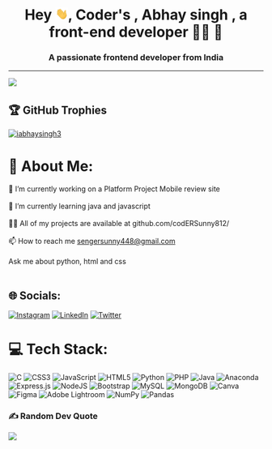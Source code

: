 # <div align="center"> Hey <img src="https://github.com/ankitwarbhe/ankitwarbhe/blob/master/Hi.gif" width="25px">, Coder's , Abhay singh , a front-end  developer 👨‍💻 🚀</div>
<h3 align="center">A passionate frontend developer from India</h3>

---
[![](https://visitcount.itsvg.in/api?id=iabhaysingh3&icon=0&color=0)](https://visitcount.itsvg.in)

## 🏆 GitHub Trophies
<p align="left"> <a href="https://github.com/ryo-ma/github-profile-trophy"><img src="https://github-profile-trophy.vercel.app/?username=iabhaysingh3" alt="iabhaysingh3" /></a> </p>


# 💫 About Me:
🔭 I’m currently working on a Platform Project Mobile review site<br><br>🌱 I’m currently learning java and javascript<br><br>👨‍💻 All of my projects are available at github.com/codERSunny812/<br><br>📫 How to reach me sengersunny448@gmail.com<br><br>Ask me about python, html and css<br><br>


## 🌐 Socials:
[![Instagram](https://img.shields.io/badge/Instagram-%23E4405F.svg?logo=Instagram&logoColor=white)](https://instagram.com/iabhaysingh3) [![LinkedIn](https://img.shields.io/badge/LinkedIn-%230077B5.svg?logo=linkedin&logoColor=white)](https://linkedin.com/in/iabhaysingh3) [![Twitter](https://img.shields.io/badge/Twitter-%231DA1F2.svg?logo=Twitter&logoColor=white)](https://twitter.com/iabhaysingh3) 

# 💻 Tech Stack:
![C](https://img.shields.io/badge/c-%2300599C.svg?style=flat&logo=c&logoColor=white) ![CSS3](https://img.shields.io/badge/css3-%231572B6.svg?style=flat&logo=css3&logoColor=white) ![JavaScript](https://img.shields.io/badge/javascript-%23323330.svg?style=flat&logo=javascript&logoColor=%23F7DF1E) ![HTML5](https://img.shields.io/badge/html5-%23E34F26.svg?style=flat&logo=html5&logoColor=white) ![Python](https://img.shields.io/badge/python-3670A0?style=flat&logo=python&logoColor=ffdd54) ![PHP](https://img.shields.io/badge/php-%23777BB4.svg?style=flat&logo=php&logoColor=white) ![Java](https://img.shields.io/badge/java-%23ED8B00.svg?style=flat&logo=java&logoColor=white) ![Anaconda](https://img.shields.io/badge/Anaconda-%2344A833.svg?style=flat&logo=anaconda&logoColor=white) ![Express.js](https://img.shields.io/badge/express.js-%23404d59.svg?style=flat&logo=express&logoColor=%2361DAFB) ![NodeJS](https://img.shields.io/badge/node.js-6DA55F?style=flat&logo=node.js&logoColor=white) ![Bootstrap](https://img.shields.io/badge/bootstrap-%23563D7C.svg?style=flat&logo=bootstrap&logoColor=white) ![MySQL](https://img.shields.io/badge/mysql-%2300f.svg?style=flat&logo=mysql&logoColor=white) ![MongoDB](https://img.shields.io/badge/MongoDB-%234ea94b.svg?style=flat&logo=mongodb&logoColor=white) ![Canva](https://img.shields.io/badge/Canva-%2300C4CC.svg?style=flat&logo=Canva&logoColor=white) 	![Figma](https://img.shields.io/badge/figma-%23F24E1E.svg?style=flat&logo=figma&logoColor=white) ![Adobe Lightroom](https://img.shields.io/badge/Adobe%20Lightroom-31A8FF.svg?style=flat&logo=Adobe%20Lightroom&logoColor=white) ![NumPy](https://img.shields.io/badge/numpy-%23013243.svg?style=flat&logo=numpy&logoColor=white) ![Pandas](https://img.shields.io/badge/pandas-%23150458.svg?style=flat&logo=pandas&logoColor=white)




### ✍️ Random Dev Quote
![](https://quotes-github-readme.vercel.app/api?type=vetical&theme=radical)


